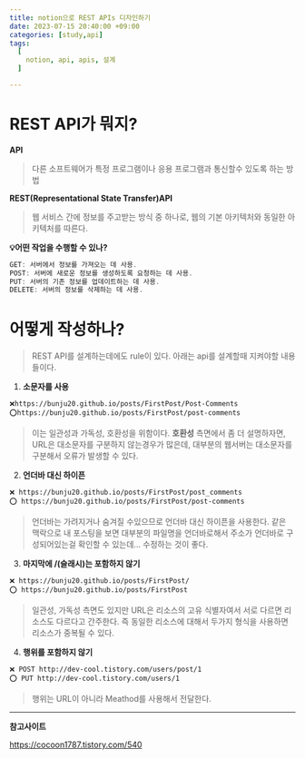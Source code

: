 ```yaml
---
title: notion으로 REST APIs 디자인하기
date: 2023-07-15 20:40:00 +09:00
categories: [study,api]
tags:
  [
    notion, api, apis, 설계
  ]

---
```


# REST API가 뭐지?

**API**

> 다른 소프트웨어가 특정 프로그램이나 응용 프로그램과 통신할수 있도록 하는 방법

   

**REST(Representational State Transfer)API**

> 웹 서비스 간에 정보를 주고받는 방식 중 하나로, 웹의 기본 아키텍처와 동일한 아키텍처를 따른다.



**:bulb:어떤 작업을 수행할 수 있나?**

```js
GET: 서버에서 정보를 가져오는 데 사용.
POST: 서버에 새로운 정보를 생성하도록 요청하는 데 사용.
PUT: 서버의 기존 정보를 업데이트하는 데 사용.
DELETE: 서버의 정보를 삭제하는 데 사용.
```

   

# 어떻게 작성하나?

> REST API를 설계하는데에도 rule이 있다. 아래는 api를 설계할때 지켜야할 내용들이다.

1. **소문자를 사용**

```
❌https://bunju20.github.io/posts/FirstPost/Post-Comments
⭕https://bunju20.github.io/posts/FirstPost/post-comments
```

> 이는 일관성과 가독성, 호환성을 위함이다.
> **호환성** 측면에서 좀 더 설명하자면, URL은 대소문자를 구분하지 않는경우가 많은데, 대부분의 웹서버는 대소문자를 구분해서 오류가 발생할 수 있다.

   

2. **언더바 대신 하이픈**

```
❌ https://bunju20.github.io/posts/FirstPost/post_comments
⭕ https://bunju20.github.io/posts/FirstPost/post-comments
```

> 언더바는 가려지거나 숨겨질 수있으므로 언더바 대신 하이픈을 사용한다. 같은 맥락으로 내 포스팅을 보면 대부분의 파일명을 언더바로해서 주소가 언더바로 구성되어있는걸 확인할 수 있는데... 수정하는 것이 좋다.

   

3. **마지막에 /(슬래시)는 포함하지 않기**

```
❌ https://bunju20.github.io/posts/FirstPost/
⭕ https://bunju20.github.io/posts/FirstPost
```

> 일관성, 가독성 측면도 있지만
> URL은 리소스의 고유 식별자여서 서로 다르면 리소스도 다르다고 간주한다. 즉 동일한 리소스에 대해서 두가지 형식을 사용하면 리소스가 중복될 수 있다.

   

4. **행위를 포함하지 않기**

```
❌ POST http://dev-cool.tistory.com/users/post/1
⭕ PUT http://dev-cool.tistory.com/users/1
```

> 행위는 URL이 아니라 Meathod를 사용해서 전달한다.



---

**참고사이트**

https://cocoon1787.tistory.com/540